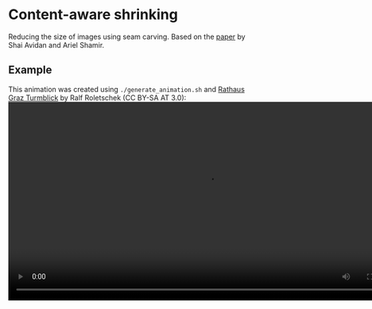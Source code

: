 # Content-aware shrinking

Reducing the size of images using seam carving. Based on the [paper](https://perso.crans.org/frenoy/matlab2012/seamcarving.pdf) by Shai Avidan and Ariel Shamir.

## Example

This animation was created using `./generate_animation.sh` and [Rathaus Graz Turmblick](https://commons.wikimedia.org/wiki/File:16-07-06-Rathaus_Graz_Turmblick-RR2_0275.jpg) by Ralf Roletschek (CC BY-SA AT 3.0):
<video src="https://github.com/FliegendeWurst/content-aware-shrink/assets/12560461/cd7553e7-e87e-4684-8d3a-71fe40e9845d" width="800"/>
